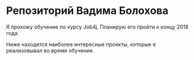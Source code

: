 # Репозиторий Вадима Болохова

Я прохожу обучение по курсу Job4j. Планирую его пройти к концу 2018 года.

Ниже находятся наиболее интересные проекты, которые я реализовывал во время обучения.